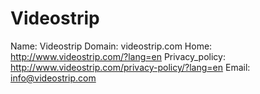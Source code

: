 
# Videostrip

Name: Videostrip
Domain: videostrip.com
Home: http://www.videostrip.com/?lang=en
Privacy_policy: http://www.videostrip.com/privacy-policy/?lang=en
Email: info@videostrip.com
